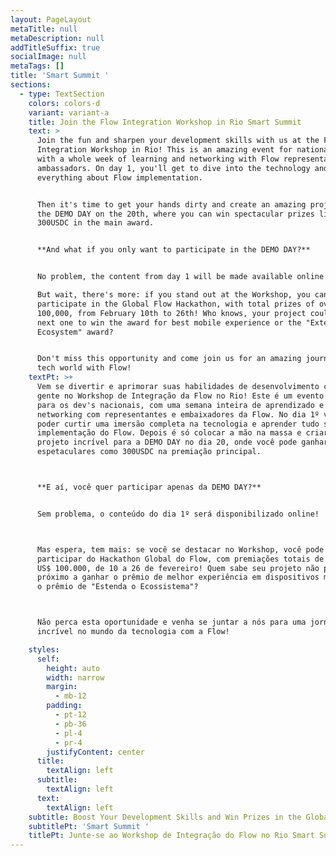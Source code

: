 ```yaml
---
layout: PageLayout
metaTitle: null
metaDescription: null
addTitleSuffix: true
socialImage: null
metaTags: []
title: 'Smart Summit '
sections:
  - type: TextSection
    colors: colors-d
    variant: variant-a
    title: Join the Flow Integration Workshop in Rio Smart Summit
    text: >
      Join the fun and sharpen your development skills with us at the Flow
      Integration Workshop in Rio! This is an amazing event for national dev's,
      with a whole week of learning and networking with Flow representatives and
      ambassadors. On day 1, you'll get to dive into the technology and learn
      everything about Flow implementation.


      Then it's time to get your hands dirty and create an amazing project for
      the DEMO DAY on the 20th, where you can win spectacular prizes like
      300USDC in the main award.


      **And what if you only want to participate in the DEMO DAY?**


      No problem, the content from day 1 will be made available online!

      But wait, there's more: if you stand out at the Workshop, you can
      participate in the Global Flow Hackathon, with total prizes of over US$
      100,000, from February 10th to 26th! Who knows, your project could be the
      next one to win the award for best mobile experience or the "Extend the
      Ecosystem" award?


      Don't miss this opportunity and come join us for an amazing journey in the
      tech world with Flow!
    textPt: >+
      Vem se divertir e aprimorar suas habilidades de desenvolvimento com a
      gente no Workshop de Integração da Flow no Rio! Este é um evento incrível
      para os dev's nacionais, com uma semana inteira de aprendizado e
      networking com representantes e embaixadores da Flow. No dia 1º você vai
      poder curtir uma imersão completa na tecnologia e aprender tudo sobre
      implementação do Flow. Depois é só colocar a mão na massa e criar um
      projeto incrível para a DEMO DAY no dia 20, onde você pode ganhar prêmios
      espetaculares como 300USDC na premiação principal.



      **E aí, você quer participar apenas da DEMO DAY?**


      Sem problema, o conteúdo do dia 1º será disponibilizado online!



      Mas espera, tem mais: se você se destacar no Workshop, você pode
      participar do Hackathon Global do Flow, com premiações totais de mais de
      US$ 100.000, de 10 a 26 de fevereiro! Quem sabe seu projeto não pode ser o
      próximo a ganhar o prêmio de melhor experiência em dispositivos móveis ou
      o prêmio de "Estenda o Ecossistema"?



      Não perca esta oportunidade e venha se juntar a nós para uma jornada
      incrível no mundo da tecnologia com a Flow!

    styles:
      self:
        height: auto
        width: narrow
        margin:
          - mb-12
        padding:
          - pt-12
          - pb-36
          - pl-4
          - pr-4
        justifyContent: center
      title:
        textAlign: left
      subtitle:
        textAlign: left
      text:
        textAlign: left
    subtitle: Boost Your Development Skills and Win Prizes in the Global Flow Hackathon
    subtitlePt: 'Smart Summit '
    titlePt: Junte-se ao Workshop de Integração do Flow no Rio Smart Summit
---
```

